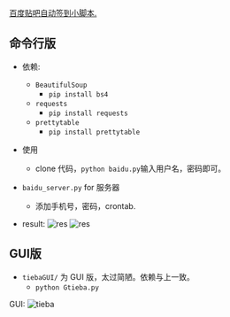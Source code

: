 [百度贴吧自动签到小脚本.](https://xiahei.github.io/2016/06/18/baidu-tieba/)

## 命令行版
- 依赖:
    - `BeautifulSoup`
        - `pip install bs4`
    - `requests`
        - `pip install requests`
    - `prettytable`
        - `pip install prettytable`

- 使用
    - clone 代码，`python baidu.py`输入用户名，密码即可。

- `baidu_server.py` for 服务器
    - 添加手机号，密码，crontab.

- result:
![res](http://ww4.sinaimg.cn/large/005NaGmtjw1f4yn4wrnxqj30yl08zaef.jpg)
![res](http://ww2.sinaimg.cn/large/005NaGmtjw1f4yn4j1um9j30p007h0w5.jpg)

## GUI版
- `tiebaGUI/` 为 GUI 版，太过简陋。依赖与上一致。
    - `python Gtieba.py`

GUI:
![tieba](http://ww3.sinaimg.cn/large/005NaGmtjw1f4ymy4xytbj30cn0k8tf1.jpg)
